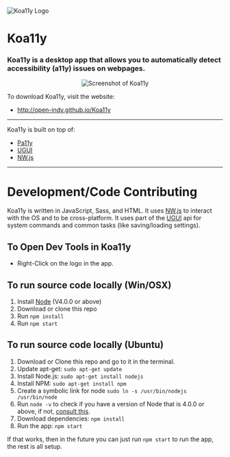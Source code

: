 <img src="http://open-indy.github.io/Koa11y/_img/wordmark.png" alt="Koa11y Logo">

# Koa11y

### Koa11y is a desktop app that allows you to automatically detect accessibility (a11y) issues on webpages.

<p align="center"><img src="http://open-indy.github.io/Koa11y/_img/screenshot-win.png" alt="Screenshot of Koa11y"></p>

To download Koa11y, visit the website:

* http://open-indy.github.io/Koa11y

* * *

Koa11y is built on top of:

* [Pa11y](http://pa11y.org)
* [UGUI](http://ugui.io)
* [NW.js](http://nwjs.io)

* * *

# Development/Code Contributing

Koa11y is written in JavaScript, Sass, and HTML. It uses [NW.js](http://docs.nwjs.io/en/latest) to interact with the OS and to be cross-platform. It uses part of the [UGUI](http://ugui.io/api) api for system commands and common tasks (like saving/loading settings).

## To Open Dev Tools in Koa11y

* Right-Click on the logo in the app.

## To run source code locally (Win/OSX)

1. Install [Node](http://nodejs.org) (V4.0.0 or above)
1. Download or clone this repo
1. Run `npm install`
1. Run `npm start`

## To run source code locally (Ubuntu)

1. Download or Clone this repo and go to it in the terminal.
1. Update apt-get: `sudo apt-get update`
1. Install Node.js: `sudo apt-get install nodejs`
1. Install NPM: `sudo apt-get install npm`
1. Create a symbolic link for node `sudo ln -s /usr/bin/nodejs /usr/bin/node`
1. Run `node -v` to check if you have a version of Node that is 4.0.0 or above, if not, [consult this](https://nodejs.org/en/download/package-manager).
1. Download dependencies: `npm install`
1. Run the app: `npm start`

If that works, then in the future you can just run `npm start` to run the app, the rest is all setup.
